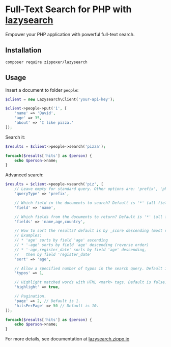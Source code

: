 # Full-Text Search for PHP with [lazysearch](http://lazysearch.zippo.io)
Empower your PHP application with powerful full-text search.

## Installation

```
composer require zippoxer/lazysearch
```

## Usage

Insert a document to folder `people`:

```php
$client = new Lazysearch\Client('your-api-key');

$client->people->put('1', [
    'name' => 'David',
    'age' => 35,
    'about' => 'I like pizza.'
]);
```

Search it:

```php
$results = $client->people->search('pizza');

foreach($results['hits'] as $person) {
    echo $person->name;
}
```

Advanced search:

```php
$results = $client->people->search('piz', [
    // Leave empty for standard query. Other options are: 'prefix', 'phrase' and 'advanced'.
    'queryType' => 'prefix',

    // Which field in the documents to search? Default is '*' (all fields).
    'field' => 'name',

    // Which fields from the documents to return? Default is '*' (all fields).
    'fields' => 'name,age,country',

    // How to sort the results? default is by _score descending (most relevant first).
    // Examples:
    // * 'age' sorts by field 'age' ascending
    // * '-age' sorts by field 'age' descending (reverse order)
    // * '-age,register_date' sorts by field 'age' descending,
    //   then by field 'register_date'
    'sort' => 'age',

    // Allow a specified number of typos in the search query. Default is 0 (no typos allowed).
    'typos' => 1,

    // Highlight matched words with HTML <mark> tags. Default is false.
    'highlight' => true,

    // Pagination.
    'page' => 2, // Default is 1.
    'hitsPerPage' => 50 // Default is 10.
]);

foreach($results['hits'] as $person) {
    echo $person->name;
}
```

For more details, see documentation at [lazysearch.zippo.io](http://lazysearch.zippo.io)